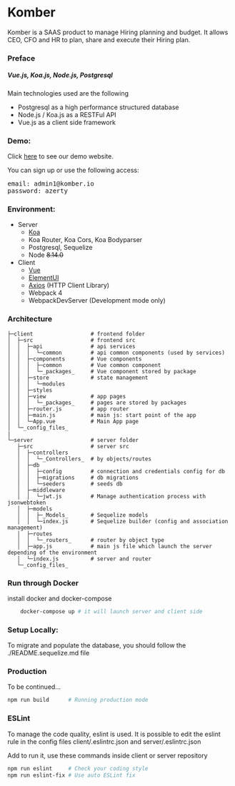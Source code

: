 # Komber

Komber is a SAAS product to manage Hiring planning and budget. It allows CEO, CFO and HR to plan, share and execute their Hiring plan.

### Preface
##### Vue.js, Koa.js, Node.js, Postgresql

Main technologies used are the following
 * Postgresql as a high performance structured database
 * Node.js / Koa.js as a RESTFul API
 * Vue.js as a client side framework

### Demo:
Click [here](http://demo.komber.io) to see our demo website.

You can sign up or use the following access:
<pre>
email: admin1@komber.io
password: azerty
</pre>

### Environment:
- Server
    - [Koa](http://koajs.com/)
    - Koa Router, Koa Cors, Koa Bodyparser
    - Postgresql, Sequelize
    - Node ~~8.14.0~~
- Client
    - [Vue](https://vuejs.org/)
    - [ElementUI](https://element.eleme.io/#/en-US)
    - [Axios](https://github.com/axios/axios) (HTTP Client Library)
    - Webpack 4
    - WebpackDevServer (Development mode only)

### Architecture

    ├─client                  # frontend folder
    │  ├─src                  # frontend src
    │  │  ├─api               # api services
    │  │  │  └─common         # api common components (used by services)
    │  │  ├─components        # Vue components
    │  │  │  ├─common         # Vue common component
    │  │  │  └─_packages_     # Vue component stored by package
    │  │  ├─store             # state management
    │  │  │  └─modules
    │  │  ├─styles
    │  │  ├─view              # app pages
    │  │  │  └─_packages_     # pages are stored by packages
    │  │  ├─router.js         # app router
    │  │  ├─main.js           # main js: start point of the app
    │  │  └─App.vue           # Main App page
    │  └─_config_files_
    |
    └─server                  # server folder
       ├─src                  # server src
       │  ├─controllers
       │  │  └─_Controllers_  # by objects/routes
       │  ├─db
       │  │  ├─config         # connection and credentials config for db
       │  │  ├─migrations     # db migrations
       │  │  └─seeders        # seeds db
       │  ├─middleware
       │  │  └─jwt.js         # Manage authentication process with jsonwebtoken
       │  ├─models
       │  │  ├─_Models_       # Sequelize models
       │  │  └─index.js       # Sequelize builder (config and association management)
       │  ├─routes
       │  │  └─_routers_      # router by object type
       │  ├─app.js            # main js file which launch the server depending of the environment
       │  └─index.js          # server and router
       └─_config_files_

### Run through Docker

install docker and docker-compose

```bash
    docker-compose up # it will launch server and client side
```

### Setup Locally:

To migrate and populate the database, you should follow the ./README.sequelize.md file

### Production

To be continued...
```bash
npm run build      # Running production mode
```

### ESLint

To manage the code quality, eslint is used.
It is possible to edit the eslint rule in the config files client/.eslintrc.json and server/.eslintrc.json

Add to run it, use these commands inside client or server repository
```bash
npm run eslint     # Check your coding style
npm run eslint-fix # Use auto ESLint fix
```
